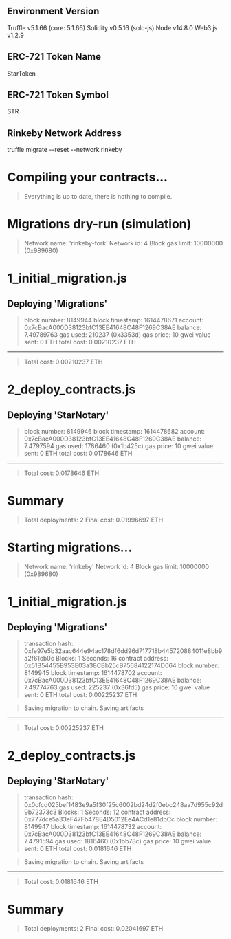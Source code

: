 ## Environment Version
Truffle v5.1.66 (core: 5.1.66)
Solidity v0.5.16 (solc-js)
Node v14.8.0
Web3.js v1.2.9
## ERC-721 Token Name
StarToken
## ERC-721 Token Symbol
STR
## Rinkeby Network Address
truffle migrate --reset --network rinkeby

Compiling your contracts...
===========================
> Everything is up to date, there is nothing to compile.



Migrations dry-run (simulation)
===============================
> Network name:    'rinkeby-fork'
> Network id:      4
> Block gas limit: 10000000 (0x989680)


1_initial_migration.js
======================

   Deploying 'Migrations'
   ----------------------
   > block number:        8149944
   > block timestamp:     1614478671
   > account:             0x7cBacA000D38123bfC13EE41648C48F1269C38AE
   > balance:             7.49789763
   > gas used:            210237 (0x3353d)
   > gas price:           10 gwei
   > value sent:          0 ETH
   > total cost:          0.00210237 ETH

   -------------------------------------
   > Total cost:          0.00210237 ETH


2_deploy_contracts.js
=====================

   Deploying 'StarNotary'
   ----------------------
   > block number:        8149946
   > block timestamp:     1614478682
   > account:             0x7cBacA000D38123bfC13EE41648C48F1269C38AE
   > balance:             7.4797594
   > gas used:            1786460 (0x1b425c)
   > gas price:           10 gwei
   > value sent:          0 ETH
   > total cost:          0.0178646 ETH

   -------------------------------------
   > Total cost:           0.0178646 ETH


Summary
=======
> Total deployments:   2
> Final cost:          0.01996697 ETH





Starting migrations...
======================
> Network name:    'rinkeby'
> Network id:      4
> Block gas limit: 10000000 (0x989680)


1_initial_migration.js
======================

   Deploying 'Migrations'
   ----------------------
   > transaction hash:    0xfe97e5b32aac644e94ac178df6dd96d717718b445720884011e8bb9a2f61cb0c
   > Blocks: 1            Seconds: 16
   > contract address:    0x51B54455B953E03a38CBb25cB75684122174D064
   > block number:        8149945
   > block timestamp:     1614478702
   > account:             0x7cBacA000D38123bfC13EE41648C48F1269C38AE
   > balance:             7.49774763
   > gas used:            225237 (0x36fd5)
   > gas price:           10 gwei
   > value sent:          0 ETH
   > total cost:          0.00225237 ETH


   > Saving migration to chain.
   > Saving artifacts
   -------------------------------------
   > Total cost:          0.00225237 ETH


2_deploy_contracts.js
=====================

   Deploying 'StarNotary'
   ----------------------
   > transaction hash:    0x0cfcd025bef1483e9a5f30f25c6002bd24d2f0ebc248aa7d955c92d9b72373c3
   > Blocks: 1            Seconds: 12
   > contract address:    0x777dce5a33eF47Fb478E4D5012Ee4ACd1e81dbCc
   > block number:        8149947
   > block timestamp:     1614478732
   > account:             0x7cBacA000D38123bfC13EE41648C48F1269C38AE
   > balance:             7.4791594
   > gas used:            1816460 (0x1bb78c)
   > gas price:           10 gwei
   > value sent:          0 ETH
   > total cost:          0.0181646 ETH


   > Saving migration to chain.
   > Saving artifacts
   -------------------------------------
   > Total cost:           0.0181646 ETH


Summary
=======
> Total deployments:   2
> Final cost:          0.02041697 ETH


